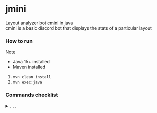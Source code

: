 # jmini
Layout analyzer bot [cmini](https://github.com/apsu/cmini) in java  
cmini is a basic discord bot that displays the stats of a particular layout  

### How to run
> [!NOTE]
> - Java 15+ installed  
> - Maven installed
1. `mvn clean install`
2. `mvn exec:java`

### Commands checklist

<details>
  <summary>. . .</summary>
  
  - [ ] ` `
  - [ ] `1984`
  - [ ] `8ball`
  - [ ] `add`
  - [ ] `admin`
  - [ ] `alt`
  - [ ] `angle`
  - [ ] `assign`
  - [ ] `authors`
  - [ ] `catball`
  - [ ] `changed`
  - [ ] `corpus`
  - [ ] `count`
  - [ ] `cycle`
  - [ ] `cycle!`
  - [ ] `dofball`
  - [ ] `examples`
  - [ ] `fingers`
  - [ ] `flip`
  - [ ] `freq`
  - [ ] `gen`
  - [ ] `github`
  - [x] `gh`
  - [x] ~`guess`~
  - [ ] `help`
  - [ ] `homerow`
  - [ ] `like`
  - [ ] `likes`
  - [ ] `list`
  - [ ] `maintenance`
  - [ ] `mirror`
  - [ ] `mod`
  - [ ] `names`
  - [ ] `pairings`
  - [ ] `question`
  - [ ] `random`
  - [ ] `rank`
  - [ ] `remove`
  - [ ] `rename`
  - [ ] `search`
  - [ ] `sfbs`
  - [ ] `sfs`
  - [ ] `stats`
  - [ ] `suggest`
  - [ ] `swap`
  - [ ] `swap!`
  - [ ] `unangle`
  - [ ] `unlike`
  - [ ] `view`
  - [ ] `wooperball`
  - [ ] `xkb`
</details>
